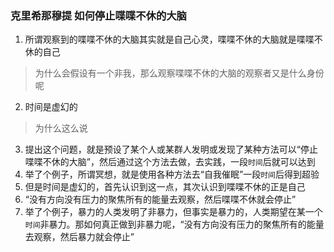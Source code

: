 ### 克里希那穆提 如何停止喋喋不休的大脑
1. 所谓观察到的喋喋不休的大脑其实就是自己心灵，喋喋不休的大脑就是喋喋不休的自己
> 为什么会假设有一个非我，那么观察喋喋不休的大脑的观察者又是什么身份呢
2. 时间是虚幻的
> 为什么这么说
3. 提出这个问题，就是预设了某个人或某群人发明或发现了某种方法可以“停止喋喋不休的大脑”，然后通过这个方法去做，去实践，一段`时间`后就可以达到
4. 举了个例子，所谓冥想，就是使用各种方法去“自我催眠”一段`时间`后得到超验
5. 但是时间是虚幻的，首先认识到这一点，其次认识到喋喋不休的正是自己
6. “没有方向没有压力的聚焦所有的能量去观察，然后喋喋不休就会停止”
7. 举了个例子，暴力的人类发明了非暴力，但事实是暴力的，人类期望在某一个`时间`非暴力。那如何真正做到非暴力呢，“没有方向没有压力的聚焦所有的能量去观察，然后暴力就会停止”